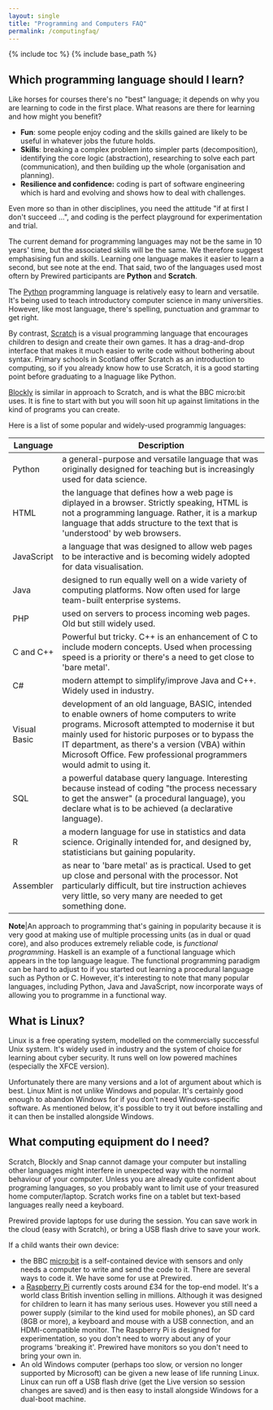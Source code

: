 ```yaml
---
layout: single
title: "Programming and Computers FAQ"
permalink: /computingfaq/
---
```

{% include toc %}
{% include base_path %}


## Which programming language should I learn?

Like horses for courses there's no "best" language; it depends on why
you are learning to code in the first place. What reasons are there for
learning and how might you benefit?

*   **Fun**: some people enjoy coding and the skills gained are likely to be
    useful in whatever jobs the future holds.
*   **Skills**: breaking a complex problem into simpler parts
    (decomposition), identifying the core logic (abstraction),
    researching to solve each part (communication), and then building up
    the whole (organisation and planning).
*   **Resilience and confidence:** coding is part of software engineering
    which is hard and evolving and shows how to deal with challenges.

Even more so than in other disciplines, you need  the attitude "if at
first I don't succeed ...", and coding is the perfect playground for experimentation and trial.

The current demand for programming languages may not be the same in 10 years' time,
but the associated skills will be the same. We therefore suggest emphasising fun and skills. Learning one language makes it easier to learn a second, but see note at the end. That said, two of the languages used most oftern by Prewired participants are **Python** and **Scratch**.

The [Python](https://docs.python.org/3/tutorial/) programming language is relatively easy to learn and versatile. It's being used to
teach introductory computer science in many universities. However, like most language, there's spelling, punctuation and grammar to get right.

By contrast, [Scratch](https://scratch.mit.edu) is a visual programming language that encourages children to design and create their own games. It has a drag-and-drop interface that makes it much easier to write code without bothering about syntax.  Primary schools in Scotland offer Scratch as an introduction to computing, so if you already know how to use Scratch, it is a good starting point before graduating to a lnaguage like Python.

[Blockly](https://developers.google.com/blockly/) is similar in approach to Scratch, and is what the BBC micro:bit uses. It is fine to start
with but you will soon hit up against limitations in the kind of programs you can create.

<!-- Scratch Jr. is simplified Scratch without word recognition but only runs
on tablets.

Snap is an attempt to include many concepts omitted in Scratch. -->

Here is a list of some popular and widely-used programmig languages:



| Language | Description |
| -------- | ----------- |
| Python | a general-purpose and versatile language that was originally designed for teaching but is increasingly used for data science.
| HTML | the language that defines how a web page is diplayed in a browser. Strictly speaking, HTML is not a programming language. Rather, it is a markup language that adds structure to the text that is 'understood' by web browsers.| 
| JavaScript | a language that was designed to allow web pages to be interactive and is becoming widely adopted for data visualisation.| 
| Java | designed to run equally well on a wide variety of computing platforms. Now often used for large team-built enterprise systems.| 
| PHP | used on servers to process incoming web pages. Old but still widely used.| 
| C and C++ | Powerful but tricky. C++ is an enhancement of C to include modern concepts. Used when processing speed is a priority or  there's a need to get close to 'bare metal'.| 
| C# | modern attempt to simplify/improve Java and C++. Widely used in industry.| 
| Visual Basic | development of an old language, BASIC, intended to enable owners of home computers to write programs. Microsoft attempted to modernise it but mainly used for historic purposes or to bypass the IT department, as there's a version (VBA) within Microsoft Office. Few professional programmers would admit to using it.| 
| SQL | a powerful database query language. Interesting because instead of coding "the process necessary to get the answer" (a procedural language), you declare what is to be achieved (a declarative language). | 
| R | a modern language for use in statistics and data science. Originally intended for, and designed by, statisticians but gaining popularity.| 
| Assembler | as near to 'bare metal' as is practical. Used to get up close and personal with the processor. Not particularly difficult, but tire instruction achieves very little, so very many are needed to get something done.|

**Note**|An approach to programming that's gaining in popularity because it
is very good at making use of multiple processing units (as in dual or quad core), and also produces
extremely reliable code, is  *functional programming*.  Haskell is an example of a functional language which appears in
the top language league. The functional programming paradigm can be hard to adjust to if you started out learning a procedural language such as Python or C. However, it's interesting to note that many popular languages, including Python, Java and JavaScript, now incorporate ways of allowing you to programme in a functional way.

<!-- It's arguable that it's harder
to learn this as a second language than a first, but there's probably
more fun and skills to be gained at an early stage from other language
types. -->

## What is Linux?

Linux is a free operating system, modelled on the commercially
successful Unix system. It's widely
used in industry and the system of choice for learning about cyber security. It runs well on low powered machines (especially the XFCE version).

Unfortunately there are many versions and a lot of argument about which
is best. Linux Mint is not unlike Windows and popular. It's certainly good enough to abandon Windows for if you don't need
Windows-specific software. As mentioned below, it's possible to try it out before installing and
it can then be installed alongside Windows.

## What computing equipment do I need?


Scratch, Blockly and Snap cannot damage your computer but installing other
languages might interfere in unexpected way with the normal behaviour of your computer. Unless you are already quite confident about programing languages, so you probably want to limit use of your treasured home computer/laptop. Scratch works fine on a tablet but text-based languages really need a
keyboard.

Prewired provide laptops for use during the session. You can save work
in the cloud (easy with Scratch), or bring a USB flash drive to save
your work.


If a child wants their own device:

*   the BBC [micro:bit](https://microbit.org) is a self-contained device with sensors and only needs a computer to write and send the code to it. There are several ways to code it. We have some for use at Prewired.
*   a [Raspberry Pi](https://www.raspberrypi.org) currently costs around £34 for the top-end model. It's a world class British invention selling in millions. Although it was designed for children to learn it has many serious uses. However you still need a power supply (similar to the kind used for mobile phones), an SD card (8GB or more), a keyboard and mouse with a USB connection, and an HDMI-compatible monitor. The Raspberry Pi is designed for experimentation, so you don't need to worry about any of your programs 'breaking it'. Prewired have monitors so you don't need to bring your own in.
*   An old Windows computer (perhaps too slow, or version no longer supported by Microsoft) can be given a new lease of life running Linux. Linux can run off a USB flash drive (get the Live version so session changes are saved) and is then easy to install alongside Windows for a dual-boot machine.
